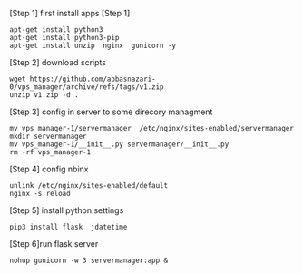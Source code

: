 [Step 1] first install apps [Step 1]

    apt-get install python3
    apt-get install python3-pip 
    apt-get install unzip  nginx  gunicorn -y

[Step 2] download scripts

    wget https://github.com/abbasnazari-0/vps_manager/archive/refs/tags/v1.zip
    unzip v1.zip -d .

[Step 3] config in server to some direcory managment

    mv vps_manager-1/servermanager  /etc/nginx/sites-enabled/servermanager
    mkdir servermanager 
    mv vps_manager-1/__init__.py servermanager/__init__.py
    rm -rf vps_manager-1

[Step 4] config nbinx

    unlink /etc/nginx/sites-enabled/default
    nginx -s reload

[Step 5] install python settings

    pip3 install flask  jdatetime

[Step 6]run flask server

    nohup gunicorn -w 3 servermanager:app &
